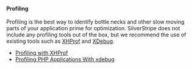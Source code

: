 #### Profiling

Profiling is the best way to identify bottle necks and other slow moving parts of your application prime for optimization. SilverStripe
does not include any profiling tools out of the box, but we recommend the use of existing tools such as [XHProf](https://github.com/facebook/xhprof/)
and [XDebug](http://xdebug.org/).

* [Profiling with XHProf](http://techportal.inviqa.com/2009/12/01/profiling-with-xhprof/)
* [Profiling PHP Applications With xdebug](http://devzone.zend.com/1139/profiling-php-applications-with-xdebug/)